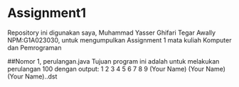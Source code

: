 # Assignment1
Repository ini digunakan saya, Muhammad Yasser Ghifari Tegar Awally NPM:G1A023030, untuk mengumpulkan Assignment 1 mata kuliah Komputer dan Pemrograman

##Nomor 1, perulangan.java
  Tujuan program ini adalah untuk melakukan perulangan 100 dengan output: 1 2 3 4 5 6 7 8 9 (Your Name) (Your Name) (Your Name)..dst
